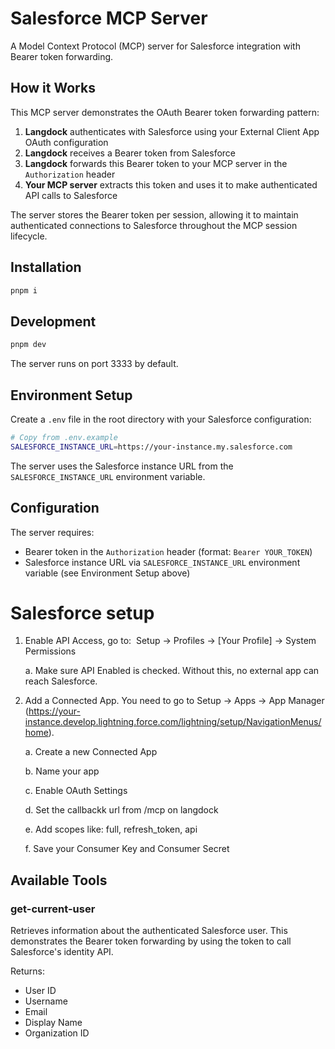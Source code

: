 # Salesforce MCP Server

A Model Context Protocol (MCP) server for Salesforce integration with Bearer token forwarding.

## How it Works

This MCP server demonstrates the OAuth Bearer token forwarding pattern:

1. **Langdock** authenticates with Salesforce using your External Client App OAuth configuration
2. **Langdock** receives a Bearer token from Salesforce
3. **Langdock** forwards this Bearer token to your MCP server in the `Authorization` header
4. **Your MCP server** extracts this token and uses it to make authenticated API calls to Salesforce

The server stores the Bearer token per session, allowing it to maintain authenticated connections to Salesforce throughout the MCP session lifecycle.

## Installation

```bash
pnpm i
```

## Development

```bash
pnpm dev
```

The server runs on port 3333 by default.

## Environment Setup

Create a `.env` file in the root directory with your Salesforce configuration:

```bash
# Copy from .env.example
SALESFORCE_INSTANCE_URL=https://your-instance.my.salesforce.com
```

The server uses the Salesforce instance URL from the `SALESFORCE_INSTANCE_URL` environment variable.

## Configuration

The server requires:

- Bearer token in the `Authorization` header (format: `Bearer YOUR_TOKEN`)
- Salesforce instance URL via `SALESFORCE_INSTANCE_URL` environment variable (see Environment Setup above)

# Salesforce setup

1. Enable API Access, go to:  Setup → Profiles → [Your Profile] → System Permissions 

      a. Make sure API Enabled is checked. Without this, no external app can reach Salesforce.

2. Add a Connected App. You need to go to Setup → Apps → App Manager (https://your-instance.develop.lightning.force.com/lightning/setup/NavigationMenus/home). 

    a. Create a new Connected App

    b. Name your app

    c. Enable OAuth Settings

    d. Set the callbackk url from /mcp on langdock

    e. Add scopes like: full, refresh_token, api

    f. Save your Consumer Key and Consumer Secret

## Available Tools

### get-current-user

Retrieves information about the authenticated Salesforce user. This demonstrates the Bearer token forwarding by using the token to call Salesforce's identity API.

Returns:

- User ID
- Username
- Email
- Display Name
- Organization ID
